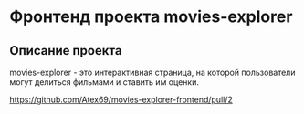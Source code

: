 # Фронтенд проекта movies-explorer 

## Описание проекта
 movies-explorer  - это интерактивная страница, на которой пользователи могут делиться фильмами и ставить им оценки.

https://github.com/Atex69/movies-explorer-frontend/pull/2